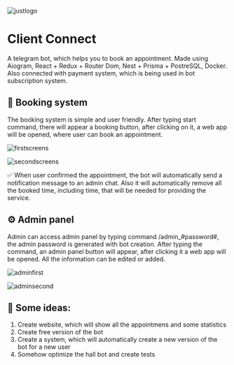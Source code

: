 ![justlogo](https://github.com/Brondee/client_connect/assets/99086730/b56b3c23-0882-4548-95b4-01cd25075966)
# Client Connect
A telegram bot, which helps you to book an appointment.
Made using Aiogram, React + Redux + Router Dom, Nest + Prisma + PostreSQL, Docker. Also connected with payment system, which is being used in bot subscription system. 
## 📕 Booking system
The booking system is simple and user friendly. After typing start command, there will appear a booking button, after clicking on it, a web app will be opened, where user can book an appointment. 

![firstscreens](https://github.com/Brondee/client_connect/assets/99086730/cc68d43b-b94f-4169-bc25-b500f408d818)

![secondscreens](https://github.com/Brondee/client_connect/assets/99086730/9e1b6674-3f28-4e17-834a-bd220d4a59c1)

✅ When user confirmed the appointment, the bot will automatically send a notification message to an admin chat.
Also it will automatically remove all the booked time, including time, that will be needed for providing the service.

## ⚙️ Admin panel
Admin can access admin panel by typing command /admin_#password#, the admin password is generated with bot creation. After typing the command, an admin panel button will appear, after clicking it a web app will be opened. All the information can be edited or added.

![adminfirst](https://github.com/Brondee/client_connect/assets/99086730/f878b8df-ec3b-4d3e-ab72-9a227f812b02)

![adminsecond](https://github.com/Brondee/client_connect/assets/99086730/40a3c774-ef7d-4e37-9323-c4e4826cefb3)

## 🚀 Some ideas:
1. Create website, which will show all the appointmens and some statistics
2. Create free version of the bot
3. Create a system, which will automatically create a new version of the bot for a new user
4. Somehow optimize the hall bot and create tests

